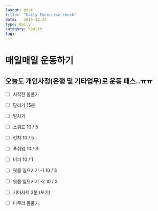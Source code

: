 ```yaml
---
layout: post
title:  "Daily Excercise check"
date:   2015-12-24
type: daily
category: health
tag:
---
```


# 매일매일 운동하기

## 오늘도 개인사정(은행 및 기타업무)로 운동 패스..ㅠㅠ
- [ ] 시작전 몸풀기
- [ ] 달리기 15분
- [ ] 발차기
- [ ] 스쿼드 10 / 5
- [ ] 런치 10 / 5
- [ ] 푸쉬업 10 / 3
- [ ] 버피 10 / 1
- [ ] 윗몸 일으키기 -1 10 / 3
- [ ] 윗몸 일으키기 -2 10 / 3
- [ ] 기마자세 3분 (포기)
- [ ] 마무리 몸풀기



